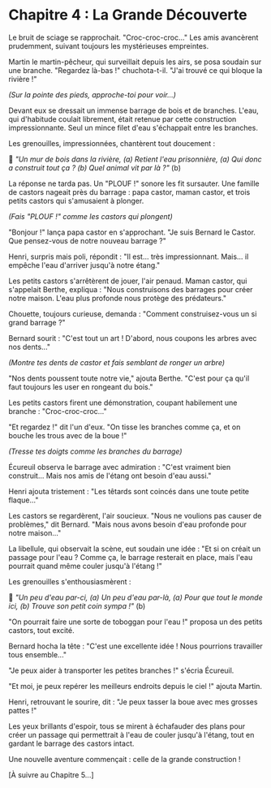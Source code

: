 # Chapitre 4 : La Grande Découverte

Le bruit de sciage se rapprochait. "Croc-croc-croc..." Les amis avancèrent prudemment, suivant toujours les mystérieuses empreintes.

Martin le martin-pêcheur, qui surveillait depuis les airs, se posa soudain sur une branche. "Regardez là-bas !" chuchota-t-il. "J'ai trouvé ce qui bloque la rivière !"

*(Sur la pointe des pieds, approche-toi pour voir...)*

Devant eux se dressait un immense barrage de bois et de branches. L'eau, qui d'habitude coulait librement, était retenue par cette construction impressionnante. Seul un mince filet d'eau s'échappait entre les branches.

Les grenouilles, impressionnées, chantèrent tout doucement :

🎵 *"Un mur de bois dans la rivière, (a)
Retient l'eau prisonnière, (a)
Qui donc a construit tout ça ? (b)
Quel animal vit par là ?"* (b)

La réponse ne tarda pas. Un "PLOUF !" sonore les fit sursauter. Une famille de castors nageait près du barrage : papa castor, maman castor, et trois petits castors qui s'amusaient à plonger.

*(Fais "PLOUF !" comme les castors qui plongent)*

"Bonjour !" lança papa castor en s'approchant. "Je suis Bernard le Castor. Que pensez-vous de notre nouveau barrage ?"

Henri, surpris mais poli, répondit : "Il est... très impressionnant. Mais... il empêche l'eau d'arriver jusqu'à notre étang."

Les petits castors s'arrêtèrent de jouer, l'air penaud. Maman castor, qui s'appelait Berthe, expliqua : "Nous construisons des barrages pour créer notre maison. L'eau plus profonde nous protège des prédateurs."

Chouette, toujours curieuse, demanda : "Comment construisez-vous un si grand barrage ?"

Bernard sourit : "C'est tout un art ! D'abord, nous coupons les arbres avec nos dents..."

*(Montre tes dents de castor et fais semblant de ronger un arbre)*

"Nos dents poussent toute notre vie," ajouta Berthe. "C'est pour ça qu'il faut toujours les user en rongeant du bois."

Les petits castors firent une démonstration, coupant habilement une branche : "Croc-croc-croc..."

"Et regardez !" dit l'un d'eux. "On tisse les branches comme ça, et on bouche les trous avec de la boue !"

*(Tresse tes doigts comme les branches du barrage)*

Écureuil observa le barrage avec admiration : "C'est vraiment bien construit... Mais nos amis de l'étang ont besoin d'eau aussi."

Henri ajouta tristement : "Les têtards sont coincés dans une toute petite flaque..."

Les castors se regardèrent, l'air soucieux. "Nous ne voulions pas causer de problèmes," dit Bernard. "Mais nous avons besoin d'eau profonde pour notre maison..."

La libellule, qui observait la scène, eut soudain une idée : "Et si on créait un passage pour l'eau ? Comme ça, le barrage resterait en place, mais l'eau pourrait quand même couler jusqu'à l'étang !"

Les grenouilles s'enthousiasmèrent :

🎵 *"Un peu d'eau par-ci, (a)
Un peu d'eau par-là, (a)
Pour que tout le monde ici, (b)
Trouve son petit coin sympa !"* (b)

"On pourrait faire une sorte de toboggan pour l'eau !" proposa un des petits castors, tout excité.

Bernard hocha la tête : "C'est une excellente idée ! Nous pourrions travailler tous ensemble..."

"Je peux aider à transporter les petites branches !" s'écria Écureuil.

"Et moi, je peux repérer les meilleurs endroits depuis le ciel !" ajouta Martin.

Henri, retrouvant le sourire, dit : "Je peux tasser la boue avec mes grosses pattes !"

Les yeux brillants d'espoir, tous se mirent à échafauder des plans pour créer un passage qui permettrait à l'eau de couler jusqu'à l'étang, tout en gardant le barrage des castors intact.

Une nouvelle aventure commençait : celle de la grande construction !

[À suivre au Chapitre 5...]